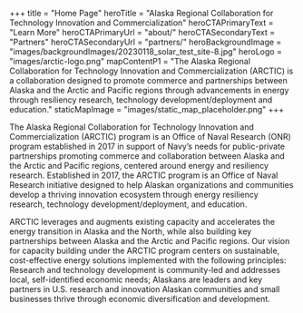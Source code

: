 +++
title = "Home Page"
heroTitle = "Alaska Regional Collaboration for Technology Innovation and Commercialization"
heroCTAPrimaryText = "Learn More"
heroCTAPrimaryUrl = "about/"
heroCTASecondaryText = "Partners"
heroCTASecondaryUrl = "partners/"
heroBackgroundImage = "images/backgroundImages/20230118_solar_test_site-8.jpg"
heroLogo = "images/arctic-logo.png"
mapContentP1 = "The Alaska Regional Collaboration for Technology Innovation and Commercialization (ARCTIC) is a collaboration designed to promote commerce and partnerships between Alaska and the Arctic and Pacific regions through advancements in energy through resiliency research, technology development/deployment and education."
staticMapImage = "images/static_map_placeholder.png"
+++

The Alaska Regional Collaboration for Technology Innovation and Commercialization (ARCTIC) program is an Office of Naval Research (ONR) program established in 2017 in support of Navy’s needs for public-private partnerships promoting commerce and collaboration between Alaska and the Arctic and Pacific regions, centered around energy and resiliency research. Established in 2017, the ARCTIC program is an Office of Naval Research initiative designed to help Alaskan organizations and communities develop a thriving innovation ecosystem through energy resiliency research, technology development/deployment, and education. 

ARCTIC leverages and augments existing capacity and accelerates the energy transition in Alaska and the North, while also building key partnerships between Alaska and the Arctic and Pacific regions. Our vision for capacity building under the ARCTIC program centers on sustainable, cost-effective energy solutions implemented with the following principles: Research and technology development is community-led and addresses local, self-identified economic needs; Alaskans are leaders and key partners in U.S. research and innovation Alaskan communities and small businesses thrive through economic diversification and development.